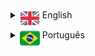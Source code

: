 <details>
  <summary><img align="middle" alt="UK" height="32px" src="imagens/bandeiras/folder-uk.svg" /> English</summary>

  # COVID-19 Tracker for Aparecida City, São Paulo, Brazil
  
  <p>This project is tracking COVID-19 data in the city of Aparecida, in the state of São Paulo, in southeastern Brazil. </p>

  <p>The data includes COVID-19 deaths toll (total and per day), confirmed cases (total and per day), recovered (total and per day) and vaccinated (total and per day). It includes confirmation, recovery and death by neighbourhood (total and per day) but does not include by age and gender because the Prefecture of Aparecida and the Health Secretary of Aparecida do not ptovide the raw data of COVID-19 by age and gender, differently of the Prefecture of Guaratinguetá, which provides everything. </p>

  <p>The project use Jupyter Notebook with the libraries <code>csv</code> for loading CSV files, <code>ipychart</code> and <code>pandas</code> for loading charts, using Charts.js, and <code>gettext</code> or <code>os</code> for detecting the OS language and switching the language.</p>

  ## Licence

  This project is under the [MIT](LICENSE) licence.
</details>

<details>
  <summary><img align="middle" alt="Brazil" height="32px" src="imagens/bandeiras/folder-brazil.svg" /> Português</summary>

  # Rastreador de COVID-19 para a cidade de Aparecida, São Paulo, Brasil
  
  <p>Este projeto está rastreando os dados de COVID-19 na cidade de Aparecida, no estado de São Paulo, no sudeste do Brasil.</p>

  <p>Os dados incluem o número de mortes por COVID-19 (total e por dia), casos confirmados (total e por dia), recuperados (total e por dia) e vacinados (total e por dia). Inclui os números de confirmados, recuperados e morte por vizinhança (total e por dia), mas não inclui por idade e gênero porque a prefeitura da Aparecida e a Secretária de Saúde de Aparecida não põem os dados brutos da COVID-19 por idade e gênero, diferentemente da Prefeitura de Guaratinguetá que fornece tudo. </p>

  <p>O projeto usa o Jupyter Notebook com as bibliotecas – <code>csv</code> para carregar arquivos CSV, <code>ipychart</code> e <code>pandas</code> para carregar gráficos, usando o arquivo Charts.js, e <code>gettext</code> ou <code>os</code> para detectar o idioma do sistema operacional e trocar o idioma.</p>

  ## Licença

  Este projeto está sob a licença [MIT](LICENSE).
</details>
